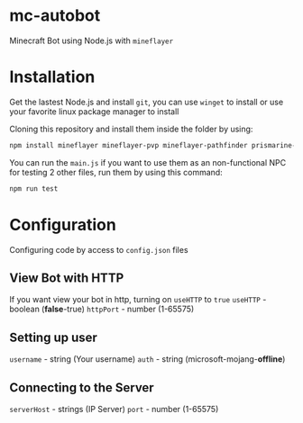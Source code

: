 # mc-autobot
Minecraft Bot using Node.js with `mineflayer` 

# Installation
Get the lastest Node.js and install `git`, you can use `winget` to install or use your favorite linux package manager to install

Cloning this repository and install them inside the folder by using:
```bash
npm install mineflayer mineflayer-pvp mineflayer-pathfinder prismarine-viewer
```
You can run the `main.js` if you want to use them as an non-functional NPC for testing 2 other files, run them by using this command:
```bash
npm run test
```
# Configuration
Configuring code by access to `config.json` files
## View Bot with HTTP
If you want view your bot in http, turning on `useHTTP` to `true`
`useHTTP` - boolean (**false**-true)
`httpPort` - number (1-65575)

## Setting up user
`username` - string (Your username)
`auth` - string (microsoft-mojang-**offline**)
## Connecting to the Server
`serverHost` - strings (IP Server)
`port` - number (1-65575)
